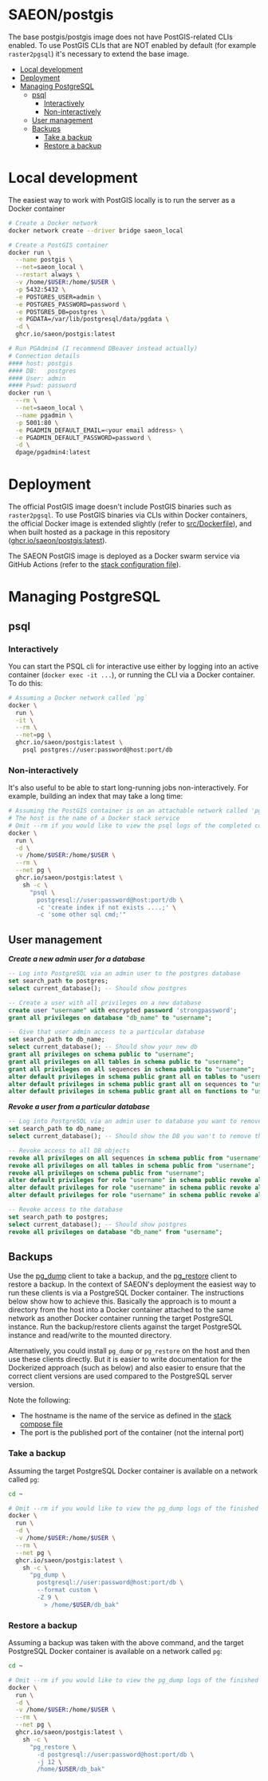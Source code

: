 # SAEON/postgis

The base postgis/postgis image does not have PostGIS-related CLIs enabled. To use PostGIS CLIs that are NOT enabled by default (for example `raster2pgsql`) it's necessary to extend the base image.

<!-- START doctoc generated TOC please keep comment here to allow auto update -->
<!-- DON'T EDIT THIS SECTION, INSTEAD RE-RUN doctoc TO UPDATE -->

- [Local development](#local-development)
- [Deployment](#deployment)
- [Managing PostgreSQL](#managing-postgresql)
  - [psql](#psql)
    - [Interactively](#interactively)
    - [Non-interactively](#non-interactively)
  - [User management](#user-management)
  - [Backups](#backups)
    - [Take a backup](#take-a-backup)
    - [Restore a backup](#restore-a-backup)

<!-- END doctoc generated TOC please keep comment here to allow auto update -->

# Local development

The easiest way to work with PostGIS locally is to run the server as a Docker container

```sh
# Create a Docker network
docker network create --driver bridge saeon_local

# Create a PostGIS container
docker run \
  --name postgis \
  --net=saeon_local \
  --restart always \
  -v /home/$USER:/home/$USER \
  -p 5432:5432 \
  -e POSTGRES_USER=admin \
  -e POSTGRES_PASSWORD=password \
  -e POSTGRES_DB=postgres \
  -e PGDATA=/var/lib/postgresql/data/pgdata \
  -d \
  ghcr.io/saeon/postgis:latest

# Run PGAdmin4 (I recommend DBeaver instead actually)
# Connection details
#### host: postgis
#### DB:   postgres
#### User: admin
#### Pswd: password
docker run \
  --rm \
  --net=saeon_local \
  --name pgadmin \
  -p 5001:80 \
  -e PGADMIN_DEFAULT_EMAIL=<your email address> \
  -e PGADMIN_DEFAULT_PASSWORD=password \
  -d \
  dpage/pgadmin4:latest
```

# Deployment
The official PostGIS image doesn't include PostGIS binaries such as `raster2pgsql`. To use PostGIS binaries via CLIs within Docker containers, the official Docker image is extended slightly (refer to [src/Dockerfile](/src/Dockerfile)), and when built hosted as a package in this repository ([ghcr.io/saeon/postgis:latest](https://github.com/SAEON/postgis/pkgs/container/postgis)).

The SAEON PostGIS image is deployed as a Docker swarm service via GitHub Actions (refer to the [stack configuration file](/src/stack.yml)).

# Managing PostgreSQL

## psql

### Interactively
You can start the PSQL cli for interactive use either by logging into an active container (`docker exec -it ...`), or running the CLI via a Docker container. To do this:

```sh
# Assuming a Docker network called `pg`
docker \
  run \
  -it \
  --rm \
  --net=pg \
  ghcr.io/saeon/postgis:latest \
    psql postgres://user:password@host:port/db
```

### Non-interactively
It's also useful to be able to start long-running jobs non-interactively. For example, building an index that may take a long time:

```sh
# Assuming the PostGIS container is on an attachable network called 'pg'
# The host is the name of a Docker stack service
# Omit --rm if you would like to view the psql logs of the completed container afterwards
docker \
  run \
  -d \
  -v /home/$USER:/home/$USER \
  --rm \
  --net pg \
  ghcr.io/saeon/postgis:latest \
    sh -c \
      "psql \
        postgresql://user:password@host:port/db \
        -c 'create index if not exists ....;' \
        -c 'some other sql cmd;'"
```

## User management

**_Create a new admin user for a database_**

```sql
-- Log into PostgreSQL via an admin user to the postgres database
set search_path to postgres;
select current_database(); -- Should show postgres

-- Create a user with all privileges on a new database
create user "username" with encrypted password 'strongpassword';
grant all privileges on database "db_name" to "username";

-- Give that user admin access to a particular database
set search_path to db_name;
select current_database(); -- Should show your new db
grant all privileges on schema public to "username";
grant all privileges on all tables in schema public to "username";
grant all privileges on all sequences in schema public to "username";
alter default privileges in schema public grant all on tables to "username";
alter default privileges in schema public grant all on sequences to "username";
alter default privileges in schema public grant all on functions to "username";
```

**_Revoke a user from a particular database_**

```sql
-- Log into PostgreSQL via an admin user to database you want to remove the user from
set search_path to db_name;
select current_database(); -- Should show the DB you wan't to remove the user from

-- Revoke access to all DB objects
revoke all privileges on all sequences in schema public from "username";
revoke all privileges on all tables in schema public from "username";
revoke all privileges on schema public from "username";
alter default privileges for role "username" in schema public revoke all on tables from "username";
alter default privileges for role "username" in schema public revoke all on sequences from "username";
alter default privileges for role "username" in schema public revoke all on functions from "username";

-- Revoke access to the database
set search_path to postgres;
select current_database(); -- Should show postgres
revoke all privileges on database "db_name" from "username";
```

## Backups
Use the [pg_dump](https://www.postgresql.org/docs/current/app-pgdump.html) client to take a backup, and the [pg_restore](https://www.postgresql.org/docs/current/app-pgrestore.html) client to restore a backup. In the context of SAEON's deployment the easiest way to run these clients is via a PostgreSQL Docker container. The instructions below show how to achieve this. Basically the approach is to mount a directory from the host into a Docker container attached to the same network as another Docker container running the target PostgreSQL instance. Run the backup/restore clients against the target PostgreSQL instance and read/write to the mounted directory.

Alternatively, you could install `pg_dump` or `pg_restore` on the host and then use these clients directly. But it is easier to write documentation for the Dockerized approach (such as below) and also easier to ensure that the correct client versions are used compared to the PostgreSQL server version.

Note the following:

- The hostname is the name of the service as defined in the [stack compose file](/src/stack.yml)
- The port is the published port of the container (not the internal port)

### Take a backup
Assuming the target PostgreSQL Docker container is available on a network called `pg`:

```sh
cd ~

# Omit --rm if you would like to view the pg_dump logs of the finished container afterwards
docker \
  run \
  -d \
  -v /home/$USER:/home/$USER \
  --rm \
  --net pg \
  ghcr.io/saeon/postgis:latest \
    sh -c \
      "pg_dump \
        postgresql://user:password@host:port/db \
        --format custom \
        -Z 9 \
          > /home/$USER/db_bak"
```

### Restore a backup
Assuming a backup was taken with the above command, and the target PostgreSQL Docker container is available on a network called `pg`:

```sh
cd ~

# Omit --rm if you would like to view the pg_dump logs of the finished container afterwards
docker \
  run \
  -d \
  -v /home/$USER:/home/$USER \
  --rm \
  --net pg \
  ghcr.io/saeon/postgis:latest \
    sh -c \
      "pg_restore \
        -d postgresql://user:password@host:port/db \
        -j 12 \
        /home/$USER/db_bak"
```

